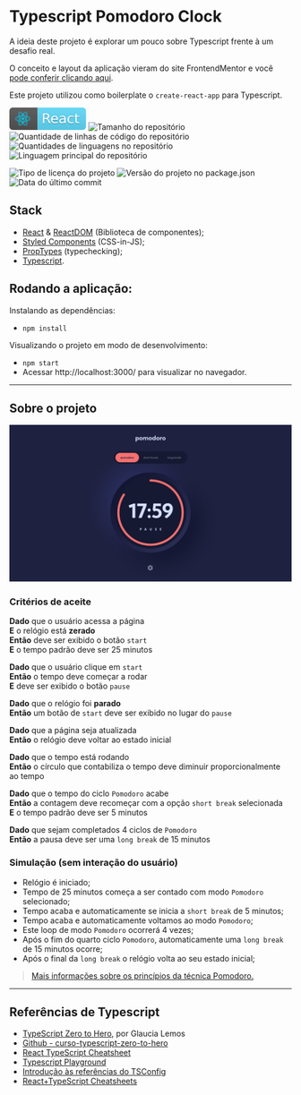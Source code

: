 # **Typescript Pomodoro Clock**

A ideia deste projeto é explorar um pouco sobre Typescript frente à um desafio real.

O conceito e layout da aplicação vieram do site FrontendMentor e você [pode conferir clicando aqui](https://www.frontendmentor.io/challenges/pomodoro-app-KBFnycJ6G).

Este projeto utilizou como boilerplate o `create-react-app` para Typescript.

![React](https://github.com//aleen42/badges/raw/master/src/react.svg)
![Tamanho do repositório](https://img.shields.io/github/repo-size/felipexperto/pomodoro)
![Quantidade de linhas de código do repositório](https://img.shields.io/tokei/lines/github/felipexperto/pomodoro)
![Quantidades de linguagens no repositório](https://img.shields.io/github/languages/count/felipexperto/pomodoro)
![Linguagem principal do repositório](https://img.shields.io/github/languages/top/felipexperto/pomodoro)

![Tipo de licença do projeto](https://img.shields.io/github/license/felipexperto/pomodoro)
![Versão do projeto no package.json](https://img.shields.io/github/package-json/v/felipexperto/pomodoro)
![Data do último commit](https://img.shields.io/github/last-commit/felipexperto/pomodoro)



## **Stack**
 * [React](https://pt-br.reactjs.org/) & [ReactDOM](https://pt-br.reactjs.org/docs/react-dom.html) (Biblioteca de componentes);
 * [Styled Components](https://styled-components.com/) (CSS-in-JS);
 * [PropTypes](https://pt-br.reactjs.org/docs/typechecking-with-proptypes.html) (typechecking);
 * [Typescript](https://www.typescriptlang.org/).

## **Rodando a aplicação:**

Instalando as dependências:

* `npm install`


Visualizando o projeto em modo de desenvolvimento:

* `npm start`
* Acessar http://localhost:3000/ para visualizar no navegador.

----

## **Sobre o projeto**

![Pomodoro Clock](./layout/pomodoro.jpg)

### **Critérios de aceite**

**Dado** que o usuário acessa a página  
**E** o relógio está **zerado**  
**Então** deve ser exibido o botão `start`  
**E** o tempo padrão deve ser 25 minutos  

**Dado** que o usuário clique em `start`  
**Então** o tempo deve começar a rodar  
**E** deve ser exibido o botão `pause`  

**Dado** que o relógio foi **parado**  
**Então** um botão de `start` deve ser exibido no lugar do `pause`  

**Dado** que a página seja atualizada  
**Então** o relógio deve voltar ao estado inicial  

**Dado** que o tempo está rodando  
**Então** o círculo que contabiliza o tempo deve diminuir proporcionalmente ao tempo  

**Dado** que o tempo do ciclo `Pomodoro` acabe  
**Então** a contagem deve recomeçar com a opção `short break` selecionada  
**E** o tempo padrão deve ser 5 minutos  

**Dado** que sejam completados 4 ciclos de `Pomodoro`  
**Então** a pausa deve ser uma `long break` de 15 minutos  

### **Simulação (sem interação do usuário)**

- Relógio é iniciado;
- Tempo de 25 minutos começa a ser contado com modo `Pomodoro` selecionado;
- Tempo acaba e automaticamente se inicia a `short break` de 5 minutos;
- Tempo acaba e automaticamente voltamos ao modo `Pomodoro`;
- Este loop de modo `Pomodoro` ocorrerá 4 vezes;
- Após o fim do quarto ciclo `Pomodoro`, automaticamente uma `long break` de 15 minutos ocorre;
- Após o final da `long break` o relógio volta ao seu estado inicial;

> [Mais informações sobre os princípios da técnica Pomodoro.](https://pt.wikipedia.org/wiki/T%C3%A9cnica_pomodoro#Passo-a-passo)

---

## **Referências de Typescript**

- [TypeScript Zero to Hero](https://dev.to/glaucia86/lancamento-modulo-01-typescript-zero-to-hero-40n4), por Glaucia Lemos
- [Github - curso-typescript-zero-to-hero](https://github.com/glaucia86/curso-typescript-zero-to-hero)
- [React TypeScript Cheatsheet](https://react-typescript-cheatsheet.netlify.app/docs/basic/setup)
- [Typescript Playground](https://www.typescriptlang.org/play)
- [Introdução às referências do TSConfig](https://www.typescriptlang.org/pt/tsconfig)
- [React+TypeScript Cheatsheets](https://github.com/typescript-cheatsheets/react)
